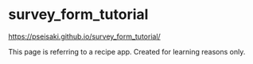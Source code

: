 # survey_form_tutorial

 https://pseisaki.github.io/survey_form_tutorial/
 
 
This page is referring to a recipe app. Created for learning reasons only.
